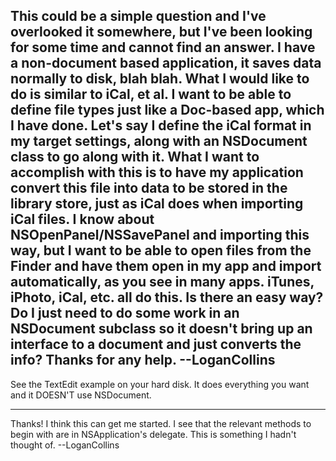 This could be a simple question and I've overlooked it somewhere, but I've been looking for some time and cannot find an answer. I have a non-document based application, it saves data normally to disk, blah blah. What I would like to do is similar to iCal, et al. I want to be able to define file types just like a Doc-based app, which I have done. Let's say I define the iCal format in my target settings, along with an NSDocument class to go along with it. What I want to accomplish with this is to have my application convert this file into data to be stored in the library store, just as iCal does when importing iCal files. I know about NSOpenPanel/NSSavePanel and importing this way, but I want to be able to open files from the Finder and have them open in my app and import automatically, as you see in many apps. iTunes, iPhoto, iCal, etc. all do this. Is there an easy way? Do I just need to do some work in an NSDocument subclass so it doesn't bring up an interface to a document and just converts the info? Thanks for any help. --LoganCollins
----
See the TextEdit example on your hard disk.  It does everything you want and it DOESN'T use NSDocument.

----

Thanks! I think this can get me started. I see that the relevant methods to begin with are in NSApplication's delegate. This is something I hadn't thought of. --LoganCollins
